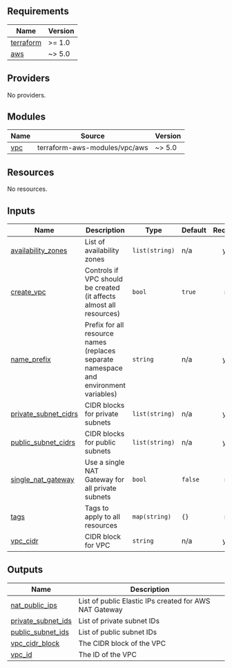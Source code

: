 ## Requirements

| Name | Version |
|------|---------|
| <a name="requirement_terraform"></a> [terraform](#requirement\_terraform) | >= 1.0 |
| <a name="requirement_aws"></a> [aws](#requirement\_aws) | ~> 5.0 |

## Providers

No providers.

## Modules

| Name | Source | Version |
|------|--------|---------|
| <a name="module_vpc"></a> [vpc](#module\_vpc) | terraform-aws-modules/vpc/aws | ~> 5.0 |

## Resources

No resources.

## Inputs

| Name | Description | Type | Default | Required |
|------|-------------|------|---------|:--------:|
| <a name="input_availability_zones"></a> [availability\_zones](#input\_availability\_zones) | List of availability zones | `list(string)` | n/a | yes |
| <a name="input_create_vpc"></a> [create\_vpc](#input\_create\_vpc) | Controls if VPC should be created (it affects almost all resources) | `bool` | `true` | no |
| <a name="input_name_prefix"></a> [name\_prefix](#input\_name\_prefix) | Prefix for all resource names (replaces separate namespace and environment variables) | `string` | n/a | yes |
| <a name="input_private_subnet_cidrs"></a> [private\_subnet\_cidrs](#input\_private\_subnet\_cidrs) | CIDR blocks for private subnets | `list(string)` | n/a | yes |
| <a name="input_public_subnet_cidrs"></a> [public\_subnet\_cidrs](#input\_public\_subnet\_cidrs) | CIDR blocks for public subnets | `list(string)` | n/a | yes |
| <a name="input_single_nat_gateway"></a> [single\_nat\_gateway](#input\_single\_nat\_gateway) | Use a single NAT Gateway for all private subnets | `bool` | `false` | no |
| <a name="input_tags"></a> [tags](#input\_tags) | Tags to apply to all resources | `map(string)` | `{}` | no |
| <a name="input_vpc_cidr"></a> [vpc\_cidr](#input\_vpc\_cidr) | CIDR block for VPC | `string` | n/a | yes |

## Outputs

| Name | Description |
|------|-------------|
| <a name="output_nat_public_ips"></a> [nat\_public\_ips](#output\_nat\_public\_ips) | List of public Elastic IPs created for AWS NAT Gateway |
| <a name="output_private_subnet_ids"></a> [private\_subnet\_ids](#output\_private\_subnet\_ids) | List of private subnet IDs |
| <a name="output_public_subnet_ids"></a> [public\_subnet\_ids](#output\_public\_subnet\_ids) | List of public subnet IDs |
| <a name="output_vpc_cidr_block"></a> [vpc\_cidr\_block](#output\_vpc\_cidr\_block) | The CIDR block of the VPC |
| <a name="output_vpc_id"></a> [vpc\_id](#output\_vpc\_id) | The ID of the VPC |
